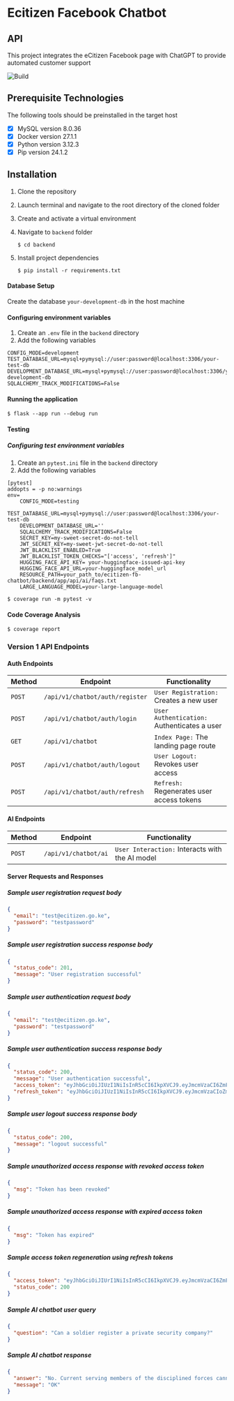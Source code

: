 # Ecitizen Facebook Chatbot

## API

This project integrates the eCitizen Facebook page with ChatGPT to provide automated customer support

![Build](https://github.com/ecitizen-ke/ecitizen-fb-chatbot/actions/workflows/develop.yml/badge.svg?branch=)

## Prerequisite Technologies

The following tools should be preinstalled in the target host

- [x] MySQL version 8.0.36
- [x] Docker version 27.1.1
- [x] Python version 3.12.3
- [x] Pip version 24.1.2

## Installation

1. Clone the repository
2. Launch terminal and navigate to the root directory of the cloned folder
3. Create and activate a virtual environment
4. Navigate to `backend` folder

   `$ cd backend`

5. Install project dependencies

   `$ pip install -r requirements.txt`

#### Database Setup

Create the database `your-development-db` in the host machine

#### Configuring environment variables

1. Create an `.env` file in the `backend` directory
2. Add the following variables

```
CONFIG_MODE=development
TEST_DATABASE_URL=mysql+pymysql://user:password@localhost:3306/your-test-db
DEVELOPMENT_DATABASE_URL=mysql+pymysql://user:password@localhost:3306/your-development-db
SQLALCHEMY_TRACK_MODIFICATIONS=False
```

#### Running the application

`$ flask --app run --debug run`

#### Testing

##### Configuring test environment variables

1. Create an `pytest.ini` file in the `backend` directory
2. Add the following variables

```
[pytest]
addopts = -p no:warnings
env=
    CONFIG_MODE=testing
    TEST_DATABASE_URL=mysql+pymysql://user:password@localhost:3306/your-test-db
    DEVELOPMENT_DATABASE_URL=''
    SQLALCHEMY_TRACK_MODIFICATIONS=False
    SECRET_KEY=my-sweet-secret-do-not-tell
    JWT_SECRET_KEY=my-sweet-jwt-secret-do-not-tell
    JWT_BLACKLIST_ENABLED=True
    JWT_BLACKLIST_TOKEN_CHECKS="['access', 'refresh']"
    HUGGING_FACE_API_KEY= your-huggingface-issued-api-key
    HUGGING_FACE_API_URL=your-huggingface_model_url
    RESOURCE_PATH=your_path_to/ecitizen-fb-chatbot/backend/app/api/ai/faqs.txt
    LARGE_LANGUAGE_MODEL=your-large-language-model
```

`$ coverage run -m pytest -v`

#### Code Coverage Analysis

`$ coverage report`

### Version 1 API Endpoints

#### Auth Endpoints

| Method | Endpoint                        | Functionality                               |
| ------ | ------------------------------- | ------------------------------------------- |
| `POST` | `/api/v1/chatbot/auth/register` | `User Registration:` Creates a new user     |
| `POST` | `/api/v1/chatbot/auth/login`    | `User Authentication:` Authenticates a user |
| `GET`  | `/api/v1/chatbot`               | `Index Page:` The landing page route        |
| `POST` | `/api/v1/chatbot/auth/logout`   | `User Logout:` Revokes user access          |
| `POST` | `/api/v1/chatbot/auth/refresh`  | `Refresh:` Regenerates user access tokens   |

#### AI Endpoints

| Method | Endpoint             | Functionality                                   |
| ------ | -------------------- | ----------------------------------------------- |
| `POST` | `/api/v1/chatbot/ai` | `User Interaction:` Interacts with the AI model |

#### Server Requests and Responses

##### Sample user registration request body

```json
{
  "email": "test@ecitizen.go.ke",
  "password": "testpassword"
}
```

##### Sample user registration success response body

```json
{
  "status_code": 201,
  "message": "User registration successful"
}
```

##### Sample user authentication request body

```json
{
  "email": "test@ecitizen.go.ke",
  "password": "testpassword"
}
```

##### Sample user authentication success response body

```json
{
  "status_code": 200,
  "message": "User authentication successful",
  "access_token": "eyJhbGciOiJIUzI1NiIsInR5cCI6IkpXVCJ9.eyJmcmVzaCI6ZmFsc2UsImlhdCI6MTcyMjAxMDg0NCwianRpIjoiMTQ3PjQ5YTAtNGY1ZS00MzhiLWE2NjgtNTHzNTdiM2JmNGQ2IiwidHlwZSI6ImFjY2VzcyIsInN1YiI6ImFkbWluQGVjaXRpemVuLmNvbSIsIk5iZiI6MTcyMjAxMDg0NCwiY3NyZiI6IjE5ZTNkMDQ3LTY5ZWUtNGJjZC04ZDU0LTYzNjlmMjEzYTAzMiIsImV4cCI6MTcyMjAxMTc0NH0.DxcdXquE7iimUaGs_NmbIomypQ3nxaqCL5pQTBhbeRb",
  "refresh_token": "eyJhbGciOiJIUzI1NiIsInR5cCI6IkpXVCJ9.eyJmcmVzaCIoZmFsc2UsImlhdCI6MTcytjIxNjYwMywianRpJjoiYWRlYzkyNzMtZjUzZi00OWMxLWFmMmItMDkwZDcyOGU0ODFlIiwidHlwZSI6InJlZnJlc2giLCJzdWIiOiJhZG1pbkBlY2l0aXplbi5jb20iLCJuYmYiOjE3MjIyMTY2MDMsImNzcmYiOiI3MDcyMjMyYS03MjA4LTRiOWQtYjllYi1jODZiYTEzNDU4YWEiLCJleNAiOjE3MjQ4MDg2MDN9.Q79STusDl1E8bnrGWEcAHzsdrFHLVRdJw3rTVTT1hpx"
}
```

##### Sample user logout success response body

```json
{
  "status_code": 200,
  "message": "logout successful"
}
```

##### Sample unauthorized access response with revoked access token

```json
{
  "msg": "Token has been revoked"
}
```

##### Sample unauthorized access response with expired access token

```json
{
  "msg": "Token has expired"
}
```

##### Sample access token regeneration using refresh tokens

```json
{
  "access_token": "eyJhbGciOiJIUrI1NiIsInR5cCI6IkpXVCJ9.eyJmcmVzaCI6ZmFsc2UsImlhdCI6MTcwMjIxOTQxNCwianRpIjoiM2Q5MDY3N2QtMmM2Yi00ZDY1LWFkODctMzM3MjBkODJkNDYyIiwidHlwZSI6ImFjY2VzcyIsInN1YiI6ImBkbWluQGVjaXRpemVuLmNvbSIsIm5iZiI6MTcyMjIx8TQxNCwiY3NyZiI6IjZiMPk1NWE0LWM2ZjYtNDFjNi04ZWQwLTA2MGQ3ZDliMjQxYSIsImV4cCI6MTcyMjIyMDMxNH0.w49lTF6RmkZSlybJKWBcNPhlvtEdkN3atPODu05F5AX",
  "status_code": 200
}
```

##### Sample AI chatbot user query

```json
{
  "question": "Can a soldier register a private security company?"
}
```

##### Sample AI chatbot response

```json
{
  "answer": "No. Current serving members of the disciplined forces cannot register a private security company. However, where a person has previously served in any of the disciplined forces, he or she must submit to the Authority a certificate of discharge and a certificate of clearance from such service.",
  "message": "OK"
}
```
